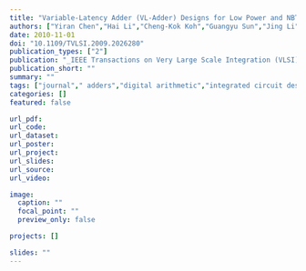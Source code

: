 ```yaml
---
title: "Variable-Latency Adder (VL-Adder) Designs for Low Power and NBTI Tolerance"
authors: ["Yiran Chen","Hai Li","Cheng-Kok Koh","Guangyu Sun","Jing Li","Yuan Xie","Kaushik Roy"]
date: 2010-11-01
doi: "10.1109/TVLSI.2009.2026280"
publication_types: ["2"]
publication: "_IEEE Transactions on Very Large Scale Integration (VLSI) Systems_"
publication_short: ""
summary: ""
tags: ["journal"," adders","digital arithmetic","integrated circuit design","logic design","ic design","nbti tolerance","circuit delay","digital arithmetic","logic design","negative bias temperature instability","variable-latency adder designs","word length 64 bit","adders","circuits","clocks","delay","negative bias temperature instability","niobium compounds","sun","throughput","titanium compounds","very large scale integration","digital arithmetic","ic design","logic design"]
categories: []
featured: false

url_pdf:
url_code:
url_dataset:
url_poster:
url_project:
url_slides:
url_source:
url_video:

image:
  caption: ""
  focal_point: ""
  preview_only: false

projects: []

slides: ""
---
```


